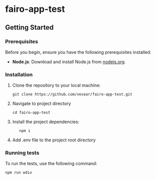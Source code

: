 # fairo-app-test

## Getting Started

### Prerequisites

Before you begin, ensure you have the following prerequisites installed:

- **Node.js**: Download and install Node.js from [nodejs.org](https://nodejs.org/).

### Installation

1. Clone the repository to your local machine:

   ```shell
   git clone https://github.com/vesear/fairo-app-test.git
   ```
2. Navigate to project directory

   ```shell
   cd fairo-app-test
   ```
3. Install the project dependencies:

    ```shell
       npm i
   ```
4. Add .env file to the project root directory

### Running tests

To run the tests, use the following command:

```shell
npm run wdio
```
